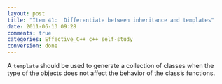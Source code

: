 ```yaml
---
layout: post
title: "Item 41:  Differentiate between inheritance and templates"
date: 2011-06-13 09:28
comments: true
categories: Effective_C++ c++ self-study
conversion: done
---
```


A ``template`` should be used to generate a collection of classes when the type of the objects does not affect the behavior of the class’s functions.

